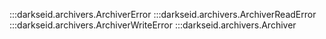 :::darkseid.archivers.ArchiverError
:::darkseid.archivers.ArchiverReadError
:::darkseid.archivers.ArchiverWriteError
:::darkseid.archivers.Archiver
